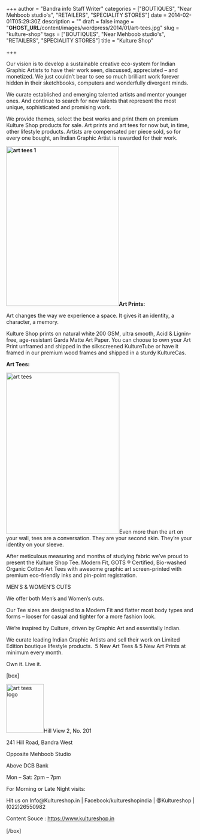 +++
author = "Bandra info Staff Writer"
categories = ["BOUTIQUES", "Near Mehboob studio's", "RETAILERS", "SPECIALITY STORES"]
date = 2014-02-01T05:29:30Z
description = ""
draft = false
image = "__GHOST_URL__/content/images/wordpress/2014/01/art-tees.jpg"
slug = "kulture-shop"
tags = ["BOUTIQUES", "Near Mehboob studio's", "RETAILERS", "SPECIALITY STORES"]
title = "Kulture Shop"

+++


<p>Our vision is to develop a sustainable creative eco-system for Indian Graphic Artists to have their work seen, discussed, appreciated – and monetized. We just couldn’t bear to see so much brilliant work forever hidden in their sketchbooks, computers and wonderfully divergent minds.</p>
<p>We curate established and emerging talented artists and mentor younger ones. And continue to search for new talents that represent the most unique, sophisticated and promising work.</p>
<p>We provide themes, select the best works and print them on premium Kulture Shop products for sale. Art prints and art tees for now but, in time, other lifestyle products. Artists are compensated per piece sold, so for every one bought, an Indian Graphic Artist is rewarded for their work.</p>
<p><b><a href="https://i2.wp.com/bandra.info/wp-content/uploads/2014/01/art-tees-1.jpg?ssl=1"><img loading="lazy" class="size-full wp-image-5574 alignleft" alt="art tees 1" src="https://i2.wp.com/bandra.info/wp-content/uploads/2014/01/art-tees-1.jpg?resize=301%2C426&#038;ssl=1" width="301" height="426" srcset="https://i2.wp.com/bandra.info/wp-content/uploads/2014/01/art-tees-1.jpg?w=301&amp;ssl=1 301w, https://i2.wp.com/bandra.info/wp-content/uploads/2014/01/art-tees-1.jpg?resize=211%2C300&amp;ssl=1 211w" sizes="(max-width: 301px) 100vw, 301px" data-recalc-dims="1" /></a>Art Prints:</b></p>
<p>Art changes the way we experience a space. It gives it an identity, a character, a memory.</p>
<p>Kulture Shop prints on natural white 200 GSM, ultra smooth, Acid &amp; Lignin-free, age-resistant Garda Matte Art Paper. You can choose to own your Art Print unframed and shipped in the silkscreened KultureTube or have it framed in our premium wood frames and shipped in a sturdy KultureCas.</p>
<p><b>Art Tees:</b></p>
<p><a href="https://i0.wp.com/bandra.info/wp-content/uploads/2014/01/art-tees.jpg?ssl=1"><img loading="lazy" class="size-full wp-image-5573 alignright" alt="art tees" src="https://i0.wp.com/bandra.info/wp-content/uploads/2014/01/art-tees.jpg?resize=302%2C430&#038;ssl=1" width="302" height="430" srcset="https://i0.wp.com/bandra.info/wp-content/uploads/2014/01/art-tees.jpg?w=302&amp;ssl=1 302w, https://i0.wp.com/bandra.info/wp-content/uploads/2014/01/art-tees.jpg?resize=210%2C300&amp;ssl=1 210w" sizes="(max-width: 302px) 100vw, 302px" data-recalc-dims="1" /></a>Even more than the art on your wall, tees are a conversation. They are your second skin. They&#8217;re your identity on your sleeve.</p>
<p>After meticulous measuring and months of studying fabric we&#8217;ve proud to present the Kulture Shop Tee. Modern Fit, GOTS ® Certified, Bio-washed Organic Cotton Art Tees with awesome graphic art screen-printed with premium eco-friendly inks and pin-point registration.</p>
<p>MEN&#8217;S &amp; WOMEN&#8217;S CUTS</p>
<p>We offer both Men’s and Women’s cuts.</p>
<p>Our Tee sizes are designed to a Modern Fit and flatter most body types and forms &#8211; looser for casual and tighter for a more fashion look.</p>
<p>We&#8217;re inspired by Culture, driven by Graphic Art and essentially Indian.</p>
<p>We curate leading Indian Graphic Artists and sell their work on Limited Edition boutique lifestyle products.  5 New Art Tees &amp; 5 New Art Prints at minimum every month.</p>
<p>Own it. Live it.</p>
<p>[box]</p>
<p><a href="https://i0.wp.com/bandra.info/wp-content/uploads/2014/01/art-tees-logo.jpg?ssl=1"><img loading="lazy" class="size-full wp-image-5572 alignright" alt="art tees logo" src="https://i0.wp.com/bandra.info/wp-content/uploads/2014/01/art-tees-logo.jpg?resize=100%2C130&#038;ssl=1" width="100" height="130" data-recalc-dims="1" /></a>Hill View 2, No. 201</p>
<p>241 Hill Road, Bandra West</p>
<p>Opposite Mehboob Studio</p>
<p>Above DCB Bank</p>
<p>Mon &#8211; Sat: 2pm &#8211; 7pm</p>
<p>For Morning or Late Night visits:</p>
<p>Hit us on Info@Kultureshop.in | Facebook/kultureshopindia | @Kultureshop | (022)26550982</p>
<p>Content Souce : <a href="https://www.kultureshop.in">https://www.kultureshop.in</a></p>
<p><span style="line-height: 1.5em;">[/box] </span></p>



